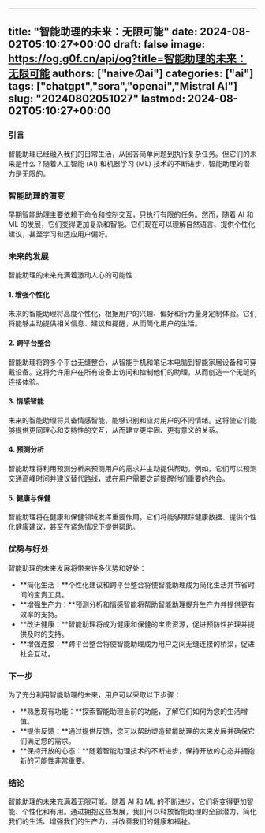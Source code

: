 
---
title: "智能助理的未来：无限可能"
date: 2024-08-02T05:10:27+00:00
draft: false
image: https://og.g0f.cn/api/og?title=智能助理的未来：无限可能
authors: ["naiveのai"]
categories: ["ai"]
tags: ["chatgpt","sora","openai","Mistral AI"]
slug: "20240802051027"
lastmod: 2024-08-02T05:10:27+00:00
---
### 引言

智能助理已经融入我们的日常生活，从回答简单问题到执行复杂任务。但它们的未来是什么？随着人工智能 (AI) 和机器学习 (ML) 技术的不断进步，智能助理的潜力是无限的。

### 智能助理的演变

早期智能助理主要依赖于命令和控制交互，只执行有限的任务。然而，随着 AI 和 ML 的发展，它们变得更加复杂和智能。它们现在可以理解自然语言、提供个性化建议，甚至学习和适应用户偏好。

### 未来的发展

智能助理的未来充满着激动人心的可能性：

#### 1. 增强个性化

未来的智能助理将高度个性化，根据用户的兴趣、偏好和行为量身定制体验。它们将能够主动提供相关信息、建议和提醒，从而简化用户的生活。

#### 2. 跨平台整合

智能助理将跨多个平台无缝整合，从智能手机和笔记本电脑到智能家居设备和可穿戴设备。这将允许用户在所有设备上访问和控制他们的助理，从而创造一个无缝的连接体验。

#### 3. 情感智能

未来的智能助理将具备情感智能，能够识别和应对用户的不同情绪。这将使它们能够提供更同理心和支持性的交互，从而建立更牢固、更有意义的关系。

#### 4. 预测分析

智能助理将利用预测分析来预测用户的需求并主动提供帮助。例如，它们可以预测交通高峰时间并建议替代路线，或在用户需要之前提醒他们重要的约会。

#### 5. 健康与保健

智能助理将在健康和保健领域发挥重要作用。它们将能够跟踪健康数据、提供个性化健康建议，甚至在紧急情况下提供帮助。

### 优势与好处

智能助理的未来发展将带来许多优势和好处：

* **简化生活：**个性化建议和跨平台整合将使智能助理成为简化生活并节省时间的宝贵工具。
* **增强生产力：**预测分析和情感智能将帮助智能助理提升生产力并提供更有效率的支持。
* **改进健康：**智能助理将成为健康和保健的宝贵资源，促进预防性护理并提供及时的支持。
* **增强连接：**跨平台整合将使智能助理成为用户之间无缝连接的桥梁，促进社会互动。

### 下一步

为了充分利用智能助理的未来，用户可以采取以下步骤：

* **熟悉现有功能：**探索智能助理当前的功能，了解它们如何为您的生活增值。
* **提供反馈：**通过提供反馈，您可以帮助塑造智能助理的未来发展并确保它们满足您的需求。
* **保持开放的心态：**随着智能助理技术的不断进步，保持开放的心态并拥抱新的可能性非常重要。

### 结论

智能助理的未来充满着无限可能。随着 AI 和 ML 的不断进步，它们将变得更加智能、个性化和有用。通过拥抱这些发展，我们可以释放智能助理的全部潜力，简化我们的生活、增强我们的生产力，并改善我们的健康和福祉。